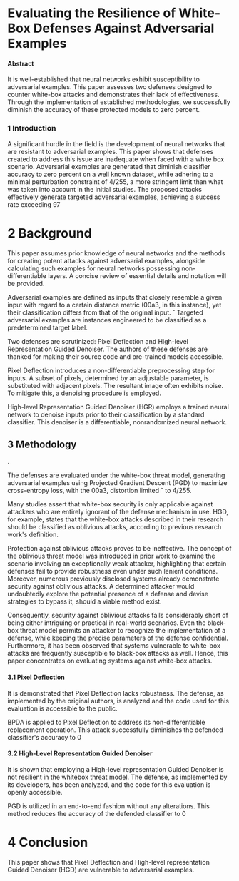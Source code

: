 # Evaluating the Resilience of White-Box Defenses Against Adversarial Examples

#### Abstract

It is well-established that neural networks exhibit susceptibility to adversarial examples. This paper assesses two defenses designed to counter white-box attacks and demonstrates their lack of effectiveness. Through the implementation of established methodologies, we successfully diminish the accuracy of these protected models to zero percent.

### 1 Introduction

A significant hurdle in the field is the development of neural networks that are resistant to adversarial examples. This paper shows that defenses created to address this issue are inadequate when faced with a white box scenario. Adversarial examples are generated that diminish classifier accuracy to zero percent on a well known dataset, while adhering to a minimal perturbation constraint of 4/255, a more stringent limit than what was taken into account in the initial studies. The proposed attacks effectively generate targeted adversarial examples, achieving a success rate exceeding 97

# 2 Background

This paper assumes prior knowledge of neural networks and the methods for creating potent attacks against adversarial examples, alongside calculating such examples for neural networks possessing non-differentiable layers. A concise review of essential details and notation will be provided.

Adversarial examples are defined as inputs that closely resemble a given input with regard to a certain distance metric (00a3, in this instance), yet their classification differs from that of the original input. ˘ Targeted adversarial examples are instances engineered to be classified as a predetermined target label.

Two defenses are scrutinized: Pixel Deflection and High-level Representation Guided Denoiser. The authors of these defenses are thanked for making their source code and pre-trained models accessible.

Pixel Deflection introduces a non-differentiable preprocessing step for inputs. A subset of pixels, determined by an adjustable parameter, is substituted with adjacent pixels. The resultant image often exhibits noise. To mitigate this, a denoising procedure is employed.

High-level Representation Guided Denoiser (HGR) employs a trained neural network to denoise inputs prior to their classification by a standard classifier. This denoiser is a differentiable, nonrandomized neural network.

## 3 Methodology

.

The defenses are evaluated under the white-box threat model, generating adversarial examples using Projected Gradient Descent (PGD) to maximize cross-entropy loss, with the 00a3, distortion limited ˘ to 4/255.

Many studies assert that white-box security is only applicable against attackers who are entirely ignorant of the defense mechanism in use. HGD, for example, states that the white-box attacks described in their research should be classified as oblivious attacks, according to previous research work's definition.

Protection against oblivious attacks proves to be ineffective. The concept of the oblivious threat model was introduced in prior work to examine the scenario involving an exceptionally weak attacker, highlighting that certain defenses fail to provide robustness even under such lenient conditions. Moreover, numerous previously disclosed systems already demonstrate security against oblivious attacks. A determined attacker would undoubtedly explore the potential presence of a defense and devise strategies to bypass it, should a viable method exist.

Consequently, security against oblivious attacks falls considerably short of being either intriguing or practical in real-world scenarios. Even the black-box threat model permits an attacker to recognize the implementation of a defense, while keeping the precise parameters of the defense confidential. Furthermore, it has been observed that systems vulnerable to white-box attacks are frequently susceptible to black-box attacks as well. Hence, this paper concentrates on evaluating systems against white-box attacks.

#### 3.1 Pixel Deflection

It is demonstrated that Pixel Deflection lacks robustness. The defense, as implemented by the original authors, is analyzed and the code used for this evaluation is accessible to the public.

BPDA is applied to Pixel Deflection to address its non-differentiable replacement operation. This attack successfully diminishes the defended classifier's accuracy to 0

#### 3.2 High-Level Representation Guided Denoiser

It is shown that employing a High-level representation Guided Denoiser is not resilient in the whitebox threat model. The defense, as implemented by its developers, has been analyzed, and the code for this evaluation is openly accessible.

PGD is utilized in an end-to-end fashion without any alterations. This method reduces the accuracy of the defended classifier to 0

# 4 Conclusion

This paper shows that Pixel Deflection and High-level representation Guided Denoiser (HGD) are vulnerable to adversarial examples.

